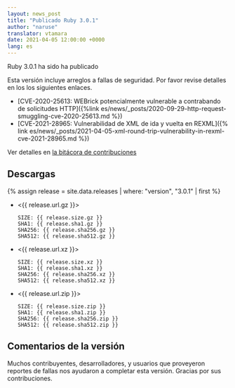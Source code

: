 ```yaml
---
layout: news_post
title: "Publicado Ruby 3.0.1"
author: "naruse"
translator: vtamara
date: 2021-04-05 12:00:00 +0000
lang: es
---
```


Ruby 3.0.1 ha sido ha publicado

Esta versión incluye arreglos a fallas de seguridad.
Por favor revise detalles en los los siguientes enlaces.

* [CVE-2020-25613: WEBrick potencialmente vulnerable a contrabando de solicitudes HTTP]({%link es/news/_posts/2020-09-29-http-request-smuggling-cve-2020-25613.md %})
* [CVE-2021-28965: Vulnerabilidad de XML de ida y vuelta en REXML]({% link es/news/_posts/2021-04-05-xml-round-trip-vulnerability-in-rexml-cve-2021-28965.md %})

Ver detalles en [la bitácora de contribuciones](https://github.com/ruby/ruby/compare/v3_0_0...v3_0_1)


## Descargas

{% assign release = site.data.releases | where: "version", "3.0.1" | first %}

* <{{ release.url.gz }}>

      SIZE: {{ release.size.gz }}
      SHA1: {{ release.sha1.gz }}
      SHA256: {{ release.sha256.gz }}
      SHA512: {{ release.sha512.gz }}

* <{{ release.url.xz }}>

      SIZE: {{ release.size.xz }}
      SHA1: {{ release.sha1.xz }}
      SHA256: {{ release.sha256.xz }}
      SHA512: {{ release.sha512.xz }}

* <{{ release.url.zip }}>

      SIZE: {{ release.size.zip }}
      SHA1: {{ release.sha1.zip }}
      SHA256: {{ release.sha256.zip }}
      SHA512: {{ release.sha512.zip }}

## Comentarios de la versión

Muchos contribuyentes, desarrolladores, y usuarios que proveyeron reportes
de fallas nos ayudaron a completar esta versión.
Gracias por sus contribuciones.
